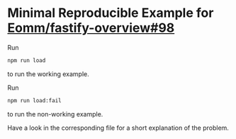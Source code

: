 # Minimal Reproducible Example for [Eomm/fastify-overview#98](https://github.com/Eomm/fastify-overview/issues/98)

Run 
```sh
npm run load
```
to run the working example.

Run
```sh
npm run load:fail
```
to run the non-working example.

Have a look in the corresponding file for a short explanation of the problem.
